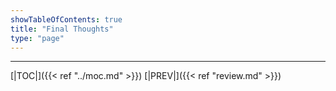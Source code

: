 ```yaml
---
showTableOfContents: true
title: "Final Thoughts"
type: "page"
---
```







___
[|TOC|]({{< ref "../moc.md" >}})
[|PREV|]({{< ref "review.md" >}})

